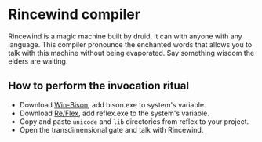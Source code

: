 # Rincewind compiler

Rincewind is a magic machine built by druid, it can with anyone with any language. This compiler pronounce the enchanted words that allows you to talk with this machine without being evaporated. Say something wisdom the elders are waiting.


## How to perform the invocation ritual

* Download [Win-Bison](https://sourceforge.net/projects/winflexbison/files/), add bison.exe to system's variable.
* Download [Re/Flex](https://github.com/Genivia/RE-flex), add reflex.exe to the system's variable.
* Copy and paste `unicode` and `lib` directories from reflex to your project.
* Open the transdimensional gate and talk with Rincewind.